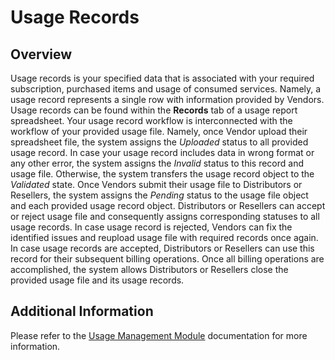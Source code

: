 # Usage Records
## Overview
Usage records is your specified data that is associated with your required subscription, purchased items and usage of consumed services. Namely, a usage record represents a single row with information provided by Vendors. Usage records can be found within the **Records** tab of a usage report spreadsheet.
Your usage record workflow is interconnected with the workflow of your provided usage file. Namely, once Vendor upload their spreadsheet file, the system assigns the *Uploaded* status to all provided usage record. In case your usage record includes data in wrong format or any other error, the system assigns the *Invalid* status to this record and usage file. Otherwise, the system transfers the usage record object to the *Validated* state.
Once Vendors submit their usage file to Distributors or Resellers, the system assigns the *Pending* status to the usage file object and each provided usage record object. Distributors or Resellers can accept or reject usage file and consequently assigns corresponding statuses to all usage records. In case usage record is rejected, Vendors can fix the identified issues and reupload usage file with required records once again. In case usage records are accepted, Distributors or Resellers can use this record for their subsequent billing operations. Once all billing operations are accomplished, the system allows Distributors or Resellers close the provided usage file and its usage records. 

## Additional Information
Please refer to the [Usage Management Module](https://connect.cloudblue.com/community/modules/usage-module/) documentation for more information.
